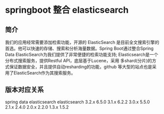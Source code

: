 # springboot 整合 elasticsearch

## 简介

我们的应用经常需要添加检索功能，开源的 ElasticSearch 是目前全文搜索引擎的 首选。他可以快速的存储、搜索和分析海量数据。Spring Boot通过整合Spring Data ElasticSearch为我们提供了非常便捷的检索功能支持;
 Elasticsearch是一个分布式搜索服务，提供Restful API，底层基于Lucene，采用 多shard(分片)的方式保证数据安全，并且提供自动resharding的功能，github 等大型的站点也是采用了ElasticSearch作为其搜索服务。

## 版本对应关系

spring data elasticsearch	elasticsearch
3.2.x	6.5.0
3.1.x	6.2.2
3.0.x	5.5.0
2.1.x	2.4.0
2.0.x	2.2.0
1.3.x	1.5.2

